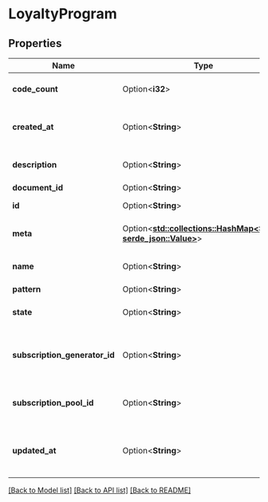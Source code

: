# LoyaltyProgram

## Properties

Name | Type | Description | Notes
------------ | ------------- | ------------- | -------------
**code_count** | Option<**i32**> | Loyalty Program code count | [optional]
**created_at** | Option<**String**> | Loyalty Program creation date | [optional]
**description** | Option<**String**> | Loyalty Program description | [optional]
**document_id** | Option<**String**> | string | [optional]
**id** | Option<**String**> | Loyalty Program ID | [optional]
**meta** | Option<[**std::collections::HashMap<String, serde_json::Value>**](serde_json::Value.md)> | Loyalty Program meta data | [optional]
**name** | Option<**String**> | Loyalty Program name | [optional]
**pattern** | Option<**String**> | string | [optional]
**state** | Option<**String**> | Loyalty Program state | [optional]
**subscription_generator_id** | Option<**String**> | Loyalty Program subscription generator ID | [optional]
**subscription_pool_id** | Option<**String**> | Loyalty Program subscription pool ID | [optional]
**updated_at** | Option<**String**> | Loyalty Program last modification date | [optional]

[[Back to Model list]](../README.md#documentation-for-models) [[Back to API list]](../README.md#documentation-for-api-endpoints) [[Back to README]](../README.md)


